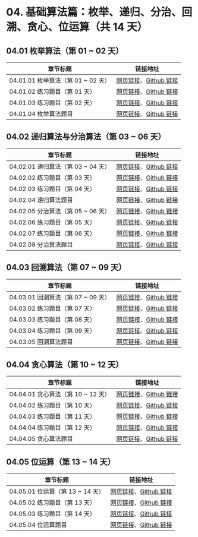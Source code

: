 # 04. 基础算法篇：枚举、递归、分治、回溯、贪心、位运算（共 14 天）

## 04.01 枚举算法（第 01 ~ 02 天）

| 章节标题                               | 链接地址                                                     |
| -------------------------------------- | ------------------------------------------------------------ |
| 04.01.01 枚举算法（第 01 ~ 02 天） | [网页链接](https://datawhalechina.github.io/leetcode-notes/#/ch04/04.01/04.01.01-Enumeration-Algorith)、[Github 链接](https://github.com/datawhalechina/leetcode-notes/blob/main/docs/ch04/04.01/04.01.01-Enumeration-Algorithm.md) |
| 04.01.02 练习题目（第 01 天） | [网页链接](https://datawhalechina.github.io/leetcode-notes/#/ch04/04.01/04.01.02-Exercises)、[Github 链接](https://github.com/datawhalechina/leetcode-notes/blob/main/docs/ch04/04.01/04.01.02-Exercises.md) |
| 04.01.03 练习题目（第 02 天） | [网页链接](https://datawhalechina.github.io/leetcode-notes/#/ch04/04.01/04.01.03-Exercises)、[Github 链接](https://github.com/datawhalechina/leetcode-notes/blob/main/docs/ch04/04.01/04.01.03-Exercises.md) |
| 04.01.04 枚举算法题目 | [网页链接](https://datawhalechina.github.io/leetcode-notes/#/ch04/04.01/04.01.04-Enumeration-Algorithm-List)、[Github 链接](https://github.com/datawhalechina/leetcode-notes/blob/main/docs/ch04/04.01/04.01.04-Enumeration-Algorithm-List.md) |

## 04.02 递归算法与分治算法（第 03 ~ 06 天）

| 章节标题                               | 链接地址                                                     |
| -------------------------------------- | ------------------------------------------------------------ |
| 04.02.01 递归算法（第 03 ~ 04 天） | [网页链接](https://datawhalechina.github.io/leetcode-notes/#/ch04/04.02/04.02.01-Recursive-Algorith)、[Github 链接](https://github.com/datawhalechina/leetcode-notes/blob/main/docs/ch04/04.02/04.02.01-Recursive-Algorithm.md) |
| 04.02.02 练习题目（第 03 天） | [网页链接](https://datawhalechina.github.io/leetcode-notes/#/ch04/04.02/04.02.02-Exercises)、[Github 链接](https://github.com/datawhalechina/leetcode-notes/blob/main/docs/ch04/04.02/04.02.02-Exercises.md) |
| 04.02.03 练习题目（第 04 天） | [网页链接](https://datawhalechina.github.io/leetcode-notes/#/ch04/04.02/04.02.03-Exercises)、[Github 链接](https://github.com/datawhalechina/leetcode-notes/blob/main/docs/ch04/04.02/04.02.03-Exercises.md) |
| 04.02.04 递归算法题目 | [网页链接](https://datawhalechina.github.io/leetcode-notes/#/ch04/04.02/04.02.04-Recursive-Algorithm-List)、[Github 链接](https://github.com/datawhalechina/leetcode-notes/blob/main/docs/ch04/04.02/04.02.04-Recursive-Algorithm-List.md) |
| 04.02.05 分治算法（第 05 ~ 06 天） | [网页链接](https://datawhalechina.github.io/leetcode-notes/#/ch04/04.02/04.02.05-Divide-And-Conquer-Algorith)、[Github 链接](https://github.com/datawhalechina/leetcode-notes/blob/main/docs/ch04/04.02/04.02.05-Divide-And-Conquer-Algorithm.md) |
| 04.02.06 练习题目（第 05 天） | [网页链接](https://datawhalechina.github.io/leetcode-notes/#/ch04/04.02/04.02.06-Exercises)、[Github 链接](https://github.com/datawhalechina/leetcode-notes/blob/main/docs/ch04/04.02/04.02.06-Exercises.md) |
| 04.02.07 练习题目（第 06 天） | [网页链接](https://datawhalechina.github.io/leetcode-notes/#/ch04/04.02/04.02.07-Exercises)、[Github 链接](https://github.com/datawhalechina/leetcode-notes/blob/main/docs/ch04/04.02/04.02.07-Exercises.md) |
| 04.02.08 分治算法题目 | [网页链接](https://datawhalechina.github.io/leetcode-notes/#/ch04/04.02/04.02.08-Divide-And-Conquer-Algorithm-List)、[Github 链接](https://github.com/datawhalechina/leetcode-notes/blob/main/docs/ch04/04.02/04.02.08-Divide-And-Conquer-Algorithm-List.md) |

## 04.03 回溯算法（第 07 ~ 09 天）

| 章节标题                               | 链接地址                                                     |
| -------------------------------------- | ------------------------------------------------------------ |
| 04.03.01 回溯算法（第 07 ~ 09 天） | [网页链接](https://datawhalechina.github.io/leetcode-notes/#/ch04/04.03/04.03.01-Backtracking-Algorith)、[Github 链接](https://github.com/datawhalechina/leetcode-notes/blob/main/docs/ch04/04.03/04.03.01-Backtracking-Algorithm.md) |
| 04.03.02 练习题目（第 07 天） | [网页链接](https://datawhalechina.github.io/leetcode-notes/#/ch04/04.03/04.03.02-Exercises)、[Github 链接](https://github.com/datawhalechina/leetcode-notes/blob/main/docs/ch04/04.03/04.03.02-Exercises.md) |
| 04.03.03 练习题目（第 08 天） | [网页链接](https://datawhalechina.github.io/leetcode-notes/#/ch04/04.03/04.03.03-Exercises)、[Github 链接](https://github.com/datawhalechina/leetcode-notes/blob/main/docs/ch04/04.03/04.03.03-Exercises.md) |
| 04.03.04 练习题目（第 09 天） | [网页链接](https://datawhalechina.github.io/leetcode-notes/#/ch04/04.03/04.03.04-Exercises)、[Github 链接](https://github.com/datawhalechina/leetcode-notes/blob/main/docs/ch04/04.03/04.03.04-Exercises.md) |
| 04.03.05 回溯算法题目 | [网页链接](https://datawhalechina.github.io/leetcode-notes/#/ch04/04.03/04.03.05-Backtracking-Algorithm-List)、[Github 链接](https://github.com/datawhalechina/leetcode-notes/blob/main/docs/ch04/04.03/04.03.05-Backtracking-Algorithm-List.md) |

## 04.04 贪心算法（第 10 ~ 12 天）

| 章节标题                               | 链接地址                                                     |
| -------------------------------------- | ------------------------------------------------------------ |
| 04.04.01 贪心算法（第 10 ~ 12 天） | [网页链接](https://datawhalechina.github.io/leetcode-notes/#/ch04/04.04/04.04.01-Greedy-Algorith)、[Github 链接](https://github.com/datawhalechina/leetcode-notes/blob/main/docs/ch04/04.04/04.04.01-Greedy-Algorithm.md) |
| 04.04.02 练习题目（第 10 天） | [网页链接](https://datawhalechina.github.io/leetcode-notes/#/ch04/04.04/04.04.02-Exercises)、[Github 链接](https://github.com/datawhalechina/leetcode-notes/blob/main/docs/ch04/04.04/04.04.02-Exercises.md) |
| 04.04.03 练习题目（第 11 天） | [网页链接](https://datawhalechina.github.io/leetcode-notes/#/ch04/04.04/04.04.03-Exercises)、[Github 链接](https://github.com/datawhalechina/leetcode-notes/blob/main/docs/ch04/04.04/04.04.03-Exercises.md) |
| 04.04.04 练习题目（第 12 天） | [网页链接](https://datawhalechina.github.io/leetcode-notes/#/ch04/04.04/04.04.04-Exercises)、[Github 链接](https://github.com/datawhalechina/leetcode-notes/blob/main/docs/ch04/04.04/04.04.04-Exercises.md) |
| 04.04.05 贪心算法题目 | [网页链接](https://datawhalechina.github.io/leetcode-notes/#/ch04/04.04/04.04.05-Greedy-Algorithm-List)、[Github 链接](https://github.com/datawhalechina/leetcode-notes/blob/main/docs/ch04/04.04/04.04.05-Greedy-Algorithm-List.md) |

## 04.05 位运算（第 13 ~ 14 天）

| 章节标题                               | 链接地址                                                     |
| -------------------------------------- | ------------------------------------------------------------ |
| 04.05.01 位运算（第 13 ~ 14 天） | [网页链接](https://datawhalechina.github.io/leetcode-notes/#/ch04/04.05/04.05.01-Bit-Operation)、[Github 链接](https://github.com/datawhalechina/leetcode-notes/blob/main/docs/ch04/04.05/04.05.01-Bit-Operation.md) |
| 04.05.02 练习题目（第 13 天） | [网页链接](https://datawhalechina.github.io/leetcode-notes/#/ch04/04.05/04.05.02-Exercises)、[Github 链接](https://github.com/datawhalechina/leetcode-notes/blob/main/docs/ch04/04.05/04.05.02-Exercises.md) |
| 04.05.03 练习题目（第 14 天） | [网页链接](https://datawhalechina.github.io/leetcode-notes/#/ch04/04.05/04.05.03-Exercises)、[Github 链接](https://github.com/datawhalechina/leetcode-notes/blob/main/docs/ch04/04.05/04.05.03-Exercises.md) |
| 04.05.04 位运算题目 | [网页链接](https://datawhalechina.github.io/leetcode-notes/#/ch04/04.05/04.05.04-Bit-Operation-List)、[Github 链接](https://github.com/datawhalechina/leetcode-notes/blob/main/docs/ch04/04.05/04.05.04-Bit-Operation-List.md) |
